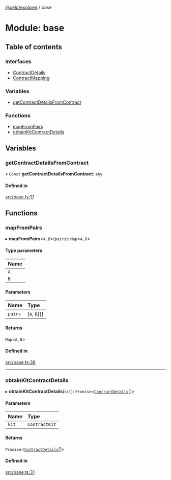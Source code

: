 [@celo/explorer](../README.md) / base

# Module: base

## Table of contents

### Interfaces

- [ContractDetails](../interfaces/base.ContractDetails.md)
- [ContractMapping](../interfaces/base.ContractMapping.md)

### Variables

- [getContractDetailsFromContract](base.md#getcontractdetailsfromcontract)

### Functions

- [mapFromPairs](base.md#mapfrompairs)
- [obtainKitContractDetails](base.md#obtainkitcontractdetails)

## Variables

### getContractDetailsFromContract

• `Const` **getContractDetailsFromContract**: `any`

#### Defined in

[src/base.ts:17](https://github.com/celo-org/developer-tooling/blob/master/packages/sdk/explorer/src/base.ts#L17)

## Functions

### mapFromPairs

▸ **mapFromPairs**\<`A`, `B`\>(`pairs`): `Map`\<`A`, `B`\>

#### Type parameters

| Name |
| :------ |
| `A` |
| `B` |

#### Parameters

| Name | Type |
| :------ | :------ |
| `pairs` | [`A`, `B`][] |

#### Returns

`Map`\<`A`, `B`\>

#### Defined in

[src/base.ts:38](https://github.com/celo-org/developer-tooling/blob/master/packages/sdk/explorer/src/base.ts#L38)

___

### obtainKitContractDetails

▸ **obtainKitContractDetails**(`kit`): `Promise`\<[`ContractDetails`](../interfaces/base.ContractDetails.md)[]\>

#### Parameters

| Name | Type |
| :------ | :------ |
| `kit` | `ContractKit` |

#### Returns

`Promise`\<[`ContractDetails`](../interfaces/base.ContractDetails.md)[]\>

#### Defined in

[src/base.ts:31](https://github.com/celo-org/developer-tooling/blob/master/packages/sdk/explorer/src/base.ts#L31)
